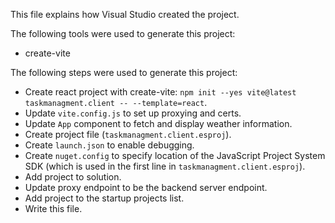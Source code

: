 This file explains how Visual Studio created the project.

The following tools were used to generate this project:
- create-vite

The following steps were used to generate this project:
- Create react project with create-vite: `npm init --yes vite@latest taskmanagment.client -- --template=react`.
- Update `vite.config.js` to set up proxying and certs.
- Update `App` component to fetch and display weather information.
- Create project file (`taskmanagment.client.esproj`).
- Create `launch.json` to enable debugging.
- Create `nuget.config` to specify location of the JavaScript Project System SDK (which is used in the first line in `taskmanagment.client.esproj`).
- Add project to solution.
- Update proxy endpoint to be the backend server endpoint.
- Add project to the startup projects list.
- Write this file.
